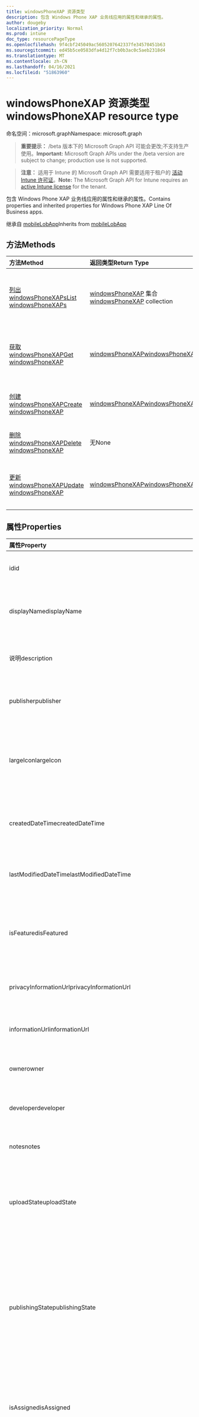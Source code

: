 ```yaml
---
title: windowsPhoneXAP 资源类型
description: 包含 Windows Phone XAP 业务线应用的属性和继承的属性。
author: dougeby
localization_priority: Normal
ms.prod: intune
doc_type: resourcePageType
ms.openlocfilehash: 9f4cbf245049ac5605207642337fe34570451b63
ms.sourcegitcommit: ed45b5ce0583dfa4d12f7cb0b3ac0c5aeb2318d4
ms.translationtype: MT
ms.contentlocale: zh-CN
ms.lasthandoff: 04/16/2021
ms.locfileid: "51863960"
---
```

# <a name="windowsphonexap-resource-type"></a><span data-ttu-id="4948e-103">windowsPhoneXAP 资源类型</span><span class="sxs-lookup"><span data-stu-id="4948e-103">windowsPhoneXAP resource type</span></span>

<span data-ttu-id="4948e-104">命名空间：microsoft.graph</span><span class="sxs-lookup"><span data-stu-id="4948e-104">Namespace: microsoft.graph</span></span>

> <span data-ttu-id="4948e-105">**重要提示：** /beta 版本下的 Microsoft Graph API 可能会更改;不支持生产使用。</span><span class="sxs-lookup"><span data-stu-id="4948e-105">**Important:** Microsoft Graph APIs under the /beta version are subject to change; production use is not supported.</span></span>

> <span data-ttu-id="4948e-106">**注意：** 适用于 Intune 的 Microsoft Graph API 需要适用于租户的 [活动 Intune 许可证](https://go.microsoft.com/fwlink/?linkid=839381)。</span><span class="sxs-lookup"><span data-stu-id="4948e-106">**Note:** The Microsoft Graph API for Intune requires an [active Intune license](https://go.microsoft.com/fwlink/?linkid=839381) for the tenant.</span></span>

<span data-ttu-id="4948e-107">包含 Windows Phone XAP 业务线应用的属性和继承的属性。</span><span class="sxs-lookup"><span data-stu-id="4948e-107">Contains properties and inherited properties for Windows Phone XAP Line Of Business apps.</span></span>


<span data-ttu-id="4948e-108">继承自 [mobileLobApp](../resources/intune-apps-mobilelobapp.md)</span><span class="sxs-lookup"><span data-stu-id="4948e-108">Inherits from [mobileLobApp](../resources/intune-apps-mobilelobapp.md)</span></span>

## <a name="methods"></a><span data-ttu-id="4948e-109">方法</span><span class="sxs-lookup"><span data-stu-id="4948e-109">Methods</span></span>
|<span data-ttu-id="4948e-110">方法</span><span class="sxs-lookup"><span data-stu-id="4948e-110">Method</span></span>|<span data-ttu-id="4948e-111">返回类型</span><span class="sxs-lookup"><span data-stu-id="4948e-111">Return Type</span></span>|<span data-ttu-id="4948e-112">说明</span><span class="sxs-lookup"><span data-stu-id="4948e-112">Description</span></span>|
|:---|:---|:---|
|[<span data-ttu-id="4948e-113">列出 windowsPhoneXAPs</span><span class="sxs-lookup"><span data-stu-id="4948e-113">List windowsPhoneXAPs</span></span>](../api/intune-apps-windowsphonexap-list.md)|<span data-ttu-id="4948e-114">[windowsPhoneXAP](../resources/intune-apps-windowsphonexap.md) 集合</span><span class="sxs-lookup"><span data-stu-id="4948e-114">[windowsPhoneXAP](../resources/intune-apps-windowsphonexap.md) collection</span></span>|<span data-ttu-id="4948e-115">列出 [windowsPhoneXAP](../resources/intune-apps-windowsphonexap.md) 对象的属性和关系。</span><span class="sxs-lookup"><span data-stu-id="4948e-115">List properties and relationships of the [windowsPhoneXAP](../resources/intune-apps-windowsphonexap.md) objects.</span></span>|
|[<span data-ttu-id="4948e-116">获取 windowsPhoneXAP</span><span class="sxs-lookup"><span data-stu-id="4948e-116">Get windowsPhoneXAP</span></span>](../api/intune-apps-windowsphonexap-get.md)|[<span data-ttu-id="4948e-117">windowsPhoneXAP</span><span class="sxs-lookup"><span data-stu-id="4948e-117">windowsPhoneXAP</span></span>](../resources/intune-apps-windowsphonexap.md)|<span data-ttu-id="4948e-118">读取 [windowsPhoneXAP](../resources/intune-apps-windowsphonexap.md) 对象的属性和关系。</span><span class="sxs-lookup"><span data-stu-id="4948e-118">Read properties and relationships of the [windowsPhoneXAP](../resources/intune-apps-windowsphonexap.md) object.</span></span>|
|[<span data-ttu-id="4948e-119">创建 windowsPhoneXAP</span><span class="sxs-lookup"><span data-stu-id="4948e-119">Create windowsPhoneXAP</span></span>](../api/intune-apps-windowsphonexap-create.md)|[<span data-ttu-id="4948e-120">windowsPhoneXAP</span><span class="sxs-lookup"><span data-stu-id="4948e-120">windowsPhoneXAP</span></span>](../resources/intune-apps-windowsphonexap.md)|<span data-ttu-id="4948e-121">创建新的 [windowsPhoneXAP](../resources/intune-apps-windowsphonexap.md) 对象。</span><span class="sxs-lookup"><span data-stu-id="4948e-121">Create a new [windowsPhoneXAP](../resources/intune-apps-windowsphonexap.md) object.</span></span>|
|[<span data-ttu-id="4948e-122">删除 windowsPhoneXAP</span><span class="sxs-lookup"><span data-stu-id="4948e-122">Delete windowsPhoneXAP</span></span>](../api/intune-apps-windowsphonexap-delete.md)|<span data-ttu-id="4948e-123">无</span><span class="sxs-lookup"><span data-stu-id="4948e-123">None</span></span>|<span data-ttu-id="4948e-124">删除 [windowsPhoneXAP](../resources/intune-apps-windowsphonexap.md)。</span><span class="sxs-lookup"><span data-stu-id="4948e-124">Deletes a [windowsPhoneXAP](../resources/intune-apps-windowsphonexap.md).</span></span>|
|[<span data-ttu-id="4948e-125">更新 windowsPhoneXAP</span><span class="sxs-lookup"><span data-stu-id="4948e-125">Update windowsPhoneXAP</span></span>](../api/intune-apps-windowsphonexap-update.md)|[<span data-ttu-id="4948e-126">windowsPhoneXAP</span><span class="sxs-lookup"><span data-stu-id="4948e-126">windowsPhoneXAP</span></span>](../resources/intune-apps-windowsphonexap.md)|<span data-ttu-id="4948e-127">更新 [windowsPhoneXAP 对象](../resources/intune-apps-windowsphonexap.md) 的属性。</span><span class="sxs-lookup"><span data-stu-id="4948e-127">Update the properties of a [windowsPhoneXAP](../resources/intune-apps-windowsphonexap.md) object.</span></span>|

## <a name="properties"></a><span data-ttu-id="4948e-128">属性</span><span class="sxs-lookup"><span data-stu-id="4948e-128">Properties</span></span>
|<span data-ttu-id="4948e-129">属性</span><span class="sxs-lookup"><span data-stu-id="4948e-129">Property</span></span>|<span data-ttu-id="4948e-130">类型</span><span class="sxs-lookup"><span data-stu-id="4948e-130">Type</span></span>|<span data-ttu-id="4948e-131">说明</span><span class="sxs-lookup"><span data-stu-id="4948e-131">Description</span></span>|
|:---|:---|:---|
|<span data-ttu-id="4948e-132">id</span><span class="sxs-lookup"><span data-stu-id="4948e-132">id</span></span>|<span data-ttu-id="4948e-133">String</span><span class="sxs-lookup"><span data-stu-id="4948e-133">String</span></span>|<span data-ttu-id="4948e-134">实体的键。</span><span class="sxs-lookup"><span data-stu-id="4948e-134">Key of the entity.</span></span> <span data-ttu-id="4948e-135">继承自 [mobileApp](../resources/intune-shared-mobileapp.md)</span><span class="sxs-lookup"><span data-stu-id="4948e-135">Inherited from [mobileApp](../resources/intune-shared-mobileapp.md)</span></span>|
|<span data-ttu-id="4948e-136">displayName</span><span class="sxs-lookup"><span data-stu-id="4948e-136">displayName</span></span>|<span data-ttu-id="4948e-137">String</span><span class="sxs-lookup"><span data-stu-id="4948e-137">String</span></span>|<span data-ttu-id="4948e-138">管理员提供或导入的应用标题。</span><span class="sxs-lookup"><span data-stu-id="4948e-138">The admin provided or imported title of the app.</span></span> <span data-ttu-id="4948e-139">继承自 [mobileApp](../resources/intune-shared-mobileapp.md)</span><span class="sxs-lookup"><span data-stu-id="4948e-139">Inherited from [mobileApp](../resources/intune-shared-mobileapp.md)</span></span>|
|<span data-ttu-id="4948e-140">说明</span><span class="sxs-lookup"><span data-stu-id="4948e-140">description</span></span>|<span data-ttu-id="4948e-141">String</span><span class="sxs-lookup"><span data-stu-id="4948e-141">String</span></span>|<span data-ttu-id="4948e-142">应用的说明。</span><span class="sxs-lookup"><span data-stu-id="4948e-142">The description of the app.</span></span> <span data-ttu-id="4948e-143">继承自 [mobileApp](../resources/intune-shared-mobileapp.md)</span><span class="sxs-lookup"><span data-stu-id="4948e-143">Inherited from [mobileApp](../resources/intune-shared-mobileapp.md)</span></span>|
|<span data-ttu-id="4948e-144">publisher</span><span class="sxs-lookup"><span data-stu-id="4948e-144">publisher</span></span>|<span data-ttu-id="4948e-145">String</span><span class="sxs-lookup"><span data-stu-id="4948e-145">String</span></span>|<span data-ttu-id="4948e-146">应用的发布者。</span><span class="sxs-lookup"><span data-stu-id="4948e-146">The publisher of the app.</span></span> <span data-ttu-id="4948e-147">继承自 [mobileApp](../resources/intune-shared-mobileapp.md)</span><span class="sxs-lookup"><span data-stu-id="4948e-147">Inherited from [mobileApp](../resources/intune-shared-mobileapp.md)</span></span>|
|<span data-ttu-id="4948e-148">largeIcon</span><span class="sxs-lookup"><span data-stu-id="4948e-148">largeIcon</span></span>|[<span data-ttu-id="4948e-149">mimeContent</span><span class="sxs-lookup"><span data-stu-id="4948e-149">mimeContent</span></span>](../resources/intune-shared-mimecontent.md)|<span data-ttu-id="4948e-150">要显示在应用详细信息中并用于图标上传的大图标。</span><span class="sxs-lookup"><span data-stu-id="4948e-150">The large icon, to be displayed in the app details and used for upload of the icon.</span></span> <span data-ttu-id="4948e-151">继承自 [mobileApp](../resources/intune-shared-mobileapp.md)</span><span class="sxs-lookup"><span data-stu-id="4948e-151">Inherited from [mobileApp](../resources/intune-shared-mobileapp.md)</span></span>|
|<span data-ttu-id="4948e-152">createdDateTime</span><span class="sxs-lookup"><span data-stu-id="4948e-152">createdDateTime</span></span>|<span data-ttu-id="4948e-153">DateTimeOffset</span><span class="sxs-lookup"><span data-stu-id="4948e-153">DateTimeOffset</span></span>|<span data-ttu-id="4948e-154">创建应用的日期和时间。</span><span class="sxs-lookup"><span data-stu-id="4948e-154">The date and time the app was created.</span></span> <span data-ttu-id="4948e-155">继承自 [mobileApp](../resources/intune-shared-mobileapp.md)</span><span class="sxs-lookup"><span data-stu-id="4948e-155">Inherited from [mobileApp](../resources/intune-shared-mobileapp.md)</span></span>|
|<span data-ttu-id="4948e-156">lastModifiedDateTime</span><span class="sxs-lookup"><span data-stu-id="4948e-156">lastModifiedDateTime</span></span>|<span data-ttu-id="4948e-157">DateTimeOffset</span><span class="sxs-lookup"><span data-stu-id="4948e-157">DateTimeOffset</span></span>|<span data-ttu-id="4948e-158">上次修改应用的日期和时间。</span><span class="sxs-lookup"><span data-stu-id="4948e-158">The date and time the app was last modified.</span></span> <span data-ttu-id="4948e-159">继承自 [mobileApp](../resources/intune-shared-mobileapp.md)</span><span class="sxs-lookup"><span data-stu-id="4948e-159">Inherited from [mobileApp](../resources/intune-shared-mobileapp.md)</span></span>|
|<span data-ttu-id="4948e-160">isFeatured</span><span class="sxs-lookup"><span data-stu-id="4948e-160">isFeatured</span></span>|<span data-ttu-id="4948e-161">Boolean</span><span class="sxs-lookup"><span data-stu-id="4948e-161">Boolean</span></span>|<span data-ttu-id="4948e-162">指示应用是否被管理员标记为特色的值。继承自 [mobileApp](../resources/intune-shared-mobileapp.md)</span><span class="sxs-lookup"><span data-stu-id="4948e-162">The value indicating whether the app is marked as featured by the admin. Inherited from [mobileApp](../resources/intune-shared-mobileapp.md)</span></span>|
|<span data-ttu-id="4948e-163">privacyInformationUrl</span><span class="sxs-lookup"><span data-stu-id="4948e-163">privacyInformationUrl</span></span>|<span data-ttu-id="4948e-164">String</span><span class="sxs-lookup"><span data-stu-id="4948e-164">String</span></span>|<span data-ttu-id="4948e-165">隐私声明 URL。</span><span class="sxs-lookup"><span data-stu-id="4948e-165">The privacy statement Url.</span></span> <span data-ttu-id="4948e-166">继承自 [mobileApp](../resources/intune-shared-mobileapp.md)</span><span class="sxs-lookup"><span data-stu-id="4948e-166">Inherited from [mobileApp](../resources/intune-shared-mobileapp.md)</span></span>|
|<span data-ttu-id="4948e-167">informationUrl</span><span class="sxs-lookup"><span data-stu-id="4948e-167">informationUrl</span></span>|<span data-ttu-id="4948e-168">String</span><span class="sxs-lookup"><span data-stu-id="4948e-168">String</span></span>|<span data-ttu-id="4948e-169">详细信息 URL。</span><span class="sxs-lookup"><span data-stu-id="4948e-169">The more information Url.</span></span> <span data-ttu-id="4948e-170">继承自 [mobileApp](../resources/intune-shared-mobileapp.md)</span><span class="sxs-lookup"><span data-stu-id="4948e-170">Inherited from [mobileApp](../resources/intune-shared-mobileapp.md)</span></span>|
|<span data-ttu-id="4948e-171">owner</span><span class="sxs-lookup"><span data-stu-id="4948e-171">owner</span></span>|<span data-ttu-id="4948e-172">String</span><span class="sxs-lookup"><span data-stu-id="4948e-172">String</span></span>|<span data-ttu-id="4948e-173">应用的所有者。</span><span class="sxs-lookup"><span data-stu-id="4948e-173">The owner of the app.</span></span> <span data-ttu-id="4948e-174">继承自 [mobileApp](../resources/intune-shared-mobileapp.md)</span><span class="sxs-lookup"><span data-stu-id="4948e-174">Inherited from [mobileApp](../resources/intune-shared-mobileapp.md)</span></span>|
|<span data-ttu-id="4948e-175">developer</span><span class="sxs-lookup"><span data-stu-id="4948e-175">developer</span></span>|<span data-ttu-id="4948e-176">String</span><span class="sxs-lookup"><span data-stu-id="4948e-176">String</span></span>|<span data-ttu-id="4948e-177">应用的开发者。</span><span class="sxs-lookup"><span data-stu-id="4948e-177">The developer of the app.</span></span> <span data-ttu-id="4948e-178">继承自 [mobileApp](../resources/intune-shared-mobileapp.md)</span><span class="sxs-lookup"><span data-stu-id="4948e-178">Inherited from [mobileApp](../resources/intune-shared-mobileapp.md)</span></span>|
|<span data-ttu-id="4948e-179">notes</span><span class="sxs-lookup"><span data-stu-id="4948e-179">notes</span></span>|<span data-ttu-id="4948e-180">String</span><span class="sxs-lookup"><span data-stu-id="4948e-180">String</span></span>|<span data-ttu-id="4948e-181">应用的备注。</span><span class="sxs-lookup"><span data-stu-id="4948e-181">Notes for the app.</span></span> <span data-ttu-id="4948e-182">继承自 [mobileApp](../resources/intune-shared-mobileapp.md)</span><span class="sxs-lookup"><span data-stu-id="4948e-182">Inherited from [mobileApp](../resources/intune-shared-mobileapp.md)</span></span>|
|<span data-ttu-id="4948e-183">uploadState</span><span class="sxs-lookup"><span data-stu-id="4948e-183">uploadState</span></span>|<span data-ttu-id="4948e-184">Int32</span><span class="sxs-lookup"><span data-stu-id="4948e-184">Int32</span></span>|<span data-ttu-id="4948e-185">上载状态。</span><span class="sxs-lookup"><span data-stu-id="4948e-185">The upload state.</span></span> <span data-ttu-id="4948e-186">可能的值是：0 - `Not Ready` 、1 - `Ready` 、2 - `Processing` 。</span><span class="sxs-lookup"><span data-stu-id="4948e-186">Possible values are: 0 - `Not Ready`, 1 - `Ready`, 2 - `Processing`.</span></span> <span data-ttu-id="4948e-187">继承自 [mobileApp](../resources/intune-shared-mobileapp.md)</span><span class="sxs-lookup"><span data-stu-id="4948e-187">Inherited from [mobileApp](../resources/intune-shared-mobileapp.md)</span></span>|
|<span data-ttu-id="4948e-188">publishingState</span><span class="sxs-lookup"><span data-stu-id="4948e-188">publishingState</span></span>|[<span data-ttu-id="4948e-189">mobileAppPublishingState</span><span class="sxs-lookup"><span data-stu-id="4948e-189">mobileAppPublishingState</span></span>](../resources/intune-apps-mobileapppublishingstate.md)|<span data-ttu-id="4948e-190">应用的发布状态。</span><span class="sxs-lookup"><span data-stu-id="4948e-190">The publishing state for the app.</span></span> <span data-ttu-id="4948e-191">除非应用已发布，否则无法分配应用。</span><span class="sxs-lookup"><span data-stu-id="4948e-191">The app cannot be assigned unless the app is published.</span></span> <span data-ttu-id="4948e-192">继承自 [mobileApp](../resources/intune-shared-mobileapp.md)。</span><span class="sxs-lookup"><span data-stu-id="4948e-192">Inherited from [mobileApp](../resources/intune-shared-mobileapp.md).</span></span> <span data-ttu-id="4948e-193">可取值为：`notPublished`、`processing`、`published`。</span><span class="sxs-lookup"><span data-stu-id="4948e-193">Possible values are: `notPublished`, `processing`, `published`.</span></span>|
|<span data-ttu-id="4948e-194">isAssigned</span><span class="sxs-lookup"><span data-stu-id="4948e-194">isAssigned</span></span>|<span data-ttu-id="4948e-195">Boolean</span><span class="sxs-lookup"><span data-stu-id="4948e-195">Boolean</span></span>|<span data-ttu-id="4948e-196">指示是否将应用分配给至少一个组的值。</span><span class="sxs-lookup"><span data-stu-id="4948e-196">The value indicating whether the app is assigned to at least one group.</span></span> <span data-ttu-id="4948e-197">继承自 [mobileApp](../resources/intune-shared-mobileapp.md)</span><span class="sxs-lookup"><span data-stu-id="4948e-197">Inherited from [mobileApp](../resources/intune-shared-mobileapp.md)</span></span>|
|<span data-ttu-id="4948e-198">roleScopeTagIds</span><span class="sxs-lookup"><span data-stu-id="4948e-198">roleScopeTagIds</span></span>|<span data-ttu-id="4948e-199">String 集合</span><span class="sxs-lookup"><span data-stu-id="4948e-199">String collection</span></span>|<span data-ttu-id="4948e-200">此移动应用的范围标记 ID 列表。</span><span class="sxs-lookup"><span data-stu-id="4948e-200">List of scope tag ids for this mobile app.</span></span> <span data-ttu-id="4948e-201">继承自 [mobileApp](../resources/intune-shared-mobileapp.md)</span><span class="sxs-lookup"><span data-stu-id="4948e-201">Inherited from [mobileApp](../resources/intune-shared-mobileapp.md)</span></span>|
|<span data-ttu-id="4948e-202">dependentAppCount</span><span class="sxs-lookup"><span data-stu-id="4948e-202">dependentAppCount</span></span>|<span data-ttu-id="4948e-203">Int32</span><span class="sxs-lookup"><span data-stu-id="4948e-203">Int32</span></span>|<span data-ttu-id="4948e-204">子应用具有的依赖项总数。</span><span class="sxs-lookup"><span data-stu-id="4948e-204">The total number of dependencies the child app has.</span></span> <span data-ttu-id="4948e-205">继承自 [mobileApp](../resources/intune-shared-mobileapp.md)</span><span class="sxs-lookup"><span data-stu-id="4948e-205">Inherited from [mobileApp](../resources/intune-shared-mobileapp.md)</span></span>|
|<span data-ttu-id="4948e-206">supersedingAppCount</span><span class="sxs-lookup"><span data-stu-id="4948e-206">supersedingAppCount</span></span>|<span data-ttu-id="4948e-207">Int32</span><span class="sxs-lookup"><span data-stu-id="4948e-207">Int32</span></span>|<span data-ttu-id="4948e-208">此应用直接或间接取代的应用总数。</span><span class="sxs-lookup"><span data-stu-id="4948e-208">The total number of apps this app directly or indirectly supersedes.</span></span> <span data-ttu-id="4948e-209">继承自 [mobileApp](../resources/intune-shared-mobileapp.md)</span><span class="sxs-lookup"><span data-stu-id="4948e-209">Inherited from [mobileApp](../resources/intune-shared-mobileapp.md)</span></span>|
|<span data-ttu-id="4948e-210">supersededAppCount</span><span class="sxs-lookup"><span data-stu-id="4948e-210">supersededAppCount</span></span>|<span data-ttu-id="4948e-211">Int32</span><span class="sxs-lookup"><span data-stu-id="4948e-211">Int32</span></span>|<span data-ttu-id="4948e-212">此应用直接或间接被取代的应用总数。</span><span class="sxs-lookup"><span data-stu-id="4948e-212">The total number of apps this app is directly or indirectly superseded by.</span></span> <span data-ttu-id="4948e-213">继承自 [mobileApp](../resources/intune-shared-mobileapp.md)</span><span class="sxs-lookup"><span data-stu-id="4948e-213">Inherited from [mobileApp](../resources/intune-shared-mobileapp.md)</span></span>|
|<span data-ttu-id="4948e-214">committedContentVersion</span><span class="sxs-lookup"><span data-stu-id="4948e-214">committedContentVersion</span></span>|<span data-ttu-id="4948e-215">String</span><span class="sxs-lookup"><span data-stu-id="4948e-215">String</span></span>|<span data-ttu-id="4948e-216">内部提交的内容版本。</span><span class="sxs-lookup"><span data-stu-id="4948e-216">The internal committed content version.</span></span> <span data-ttu-id="4948e-217">继承自 [mobileLobApp](../resources/intune-apps-mobilelobapp.md)</span><span class="sxs-lookup"><span data-stu-id="4948e-217">Inherited from [mobileLobApp](../resources/intune-apps-mobilelobapp.md)</span></span>|
|<span data-ttu-id="4948e-218">fileName</span><span class="sxs-lookup"><span data-stu-id="4948e-218">fileName</span></span>|<span data-ttu-id="4948e-219">String</span><span class="sxs-lookup"><span data-stu-id="4948e-219">String</span></span>|<span data-ttu-id="4948e-220">主 Lob 应用程序文件的名称。</span><span class="sxs-lookup"><span data-stu-id="4948e-220">The name of the main Lob application file.</span></span> <span data-ttu-id="4948e-221">继承自 [mobileLobApp](../resources/intune-apps-mobilelobapp.md)</span><span class="sxs-lookup"><span data-stu-id="4948e-221">Inherited from [mobileLobApp](../resources/intune-apps-mobilelobapp.md)</span></span>|
|<span data-ttu-id="4948e-222">size</span><span class="sxs-lookup"><span data-stu-id="4948e-222">size</span></span>|<span data-ttu-id="4948e-223">Int64</span><span class="sxs-lookup"><span data-stu-id="4948e-223">Int64</span></span>|<span data-ttu-id="4948e-224">总大小，包括所有已上传文件。</span><span class="sxs-lookup"><span data-stu-id="4948e-224">The total size, including all uploaded files.</span></span> <span data-ttu-id="4948e-225">继承自 [mobileLobApp](../resources/intune-apps-mobilelobapp.md)</span><span class="sxs-lookup"><span data-stu-id="4948e-225">Inherited from [mobileLobApp](../resources/intune-apps-mobilelobapp.md)</span></span>|
|<span data-ttu-id="4948e-226">minimumSupportedOperatingSystem</span><span class="sxs-lookup"><span data-stu-id="4948e-226">minimumSupportedOperatingSystem</span></span>|[<span data-ttu-id="4948e-227">windowsMinimumOperatingSystem</span><span class="sxs-lookup"><span data-stu-id="4948e-227">windowsMinimumOperatingSystem</span></span>](../resources/intune-apps-windowsminimumoperatingsystem.md)|<span data-ttu-id="4948e-228">最低适用操作系统的值。</span><span class="sxs-lookup"><span data-stu-id="4948e-228">The value for the minimum applicable operating system.</span></span>|
|<span data-ttu-id="4948e-229">productIdentifier</span><span class="sxs-lookup"><span data-stu-id="4948e-229">productIdentifier</span></span>|<span data-ttu-id="4948e-230">String</span><span class="sxs-lookup"><span data-stu-id="4948e-230">String</span></span>|<span data-ttu-id="4948e-231">产品标识符。</span><span class="sxs-lookup"><span data-stu-id="4948e-231">The Product Identifier.</span></span>|
|<span data-ttu-id="4948e-232">identityVersion</span><span class="sxs-lookup"><span data-stu-id="4948e-232">identityVersion</span></span>|<span data-ttu-id="4948e-233">String</span><span class="sxs-lookup"><span data-stu-id="4948e-233">String</span></span>|<span data-ttu-id="4948e-234">标识版本。</span><span class="sxs-lookup"><span data-stu-id="4948e-234">The identity version.</span></span>|

## <a name="relationships"></a><span data-ttu-id="4948e-235">关系</span><span class="sxs-lookup"><span data-stu-id="4948e-235">Relationships</span></span>
|<span data-ttu-id="4948e-236">关系</span><span class="sxs-lookup"><span data-stu-id="4948e-236">Relationship</span></span>|<span data-ttu-id="4948e-237">类型</span><span class="sxs-lookup"><span data-stu-id="4948e-237">Type</span></span>|<span data-ttu-id="4948e-238">说明</span><span class="sxs-lookup"><span data-stu-id="4948e-238">Description</span></span>|
|:---|:---|:---|
|<span data-ttu-id="4948e-239">categories</span><span class="sxs-lookup"><span data-stu-id="4948e-239">categories</span></span>|<span data-ttu-id="4948e-240">[mobileAppCategory](../resources/intune-apps-mobileappcategory.md) 集合</span><span class="sxs-lookup"><span data-stu-id="4948e-240">[mobileAppCategory](../resources/intune-apps-mobileappcategory.md) collection</span></span>|<span data-ttu-id="4948e-241">此应用的类别列表。</span><span class="sxs-lookup"><span data-stu-id="4948e-241">The list of categories for this app.</span></span> <span data-ttu-id="4948e-242">继承自 [mobileApp](../resources/intune-shared-mobileapp.md)</span><span class="sxs-lookup"><span data-stu-id="4948e-242">Inherited from [mobileApp](../resources/intune-shared-mobileapp.md)</span></span>|
|<span data-ttu-id="4948e-243">assignments</span><span class="sxs-lookup"><span data-stu-id="4948e-243">assignments</span></span>|<span data-ttu-id="4948e-244">[mobileAppAssignment](../resources/intune-apps-mobileappassignment.md) 集合</span><span class="sxs-lookup"><span data-stu-id="4948e-244">[mobileAppAssignment](../resources/intune-apps-mobileappassignment.md) collection</span></span>|<span data-ttu-id="4948e-245">此移动应用的组分配的列表。</span><span class="sxs-lookup"><span data-stu-id="4948e-245">The list of group assignments for this mobile app.</span></span> <span data-ttu-id="4948e-246">继承自 [mobileApp](../resources/intune-shared-mobileapp.md)</span><span class="sxs-lookup"><span data-stu-id="4948e-246">Inherited from [mobileApp](../resources/intune-shared-mobileapp.md)</span></span>|
|<span data-ttu-id="4948e-247">installSummary</span><span class="sxs-lookup"><span data-stu-id="4948e-247">installSummary</span></span>|[<span data-ttu-id="4948e-248">mobileAppInstallSummary</span><span class="sxs-lookup"><span data-stu-id="4948e-248">mobileAppInstallSummary</span></span>](../resources/intune-apps-mobileappinstallsummary.md)|<span data-ttu-id="4948e-249">移动应用安装摘要。</span><span class="sxs-lookup"><span data-stu-id="4948e-249">Mobile App Install Summary.</span></span> <span data-ttu-id="4948e-250">继承自 [mobileApp](../resources/intune-shared-mobileapp.md)</span><span class="sxs-lookup"><span data-stu-id="4948e-250">Inherited from [mobileApp](../resources/intune-shared-mobileapp.md)</span></span>|
|<span data-ttu-id="4948e-251">deviceStatuses</span><span class="sxs-lookup"><span data-stu-id="4948e-251">deviceStatuses</span></span>|<span data-ttu-id="4948e-252">[mobileAppInstallStatus](../resources/intune-apps-mobileappinstallstatus.md) 集合</span><span class="sxs-lookup"><span data-stu-id="4948e-252">[mobileAppInstallStatus](../resources/intune-apps-mobileappinstallstatus.md) collection</span></span>|<span data-ttu-id="4948e-253">此移动应用的安装状态列表。</span><span class="sxs-lookup"><span data-stu-id="4948e-253">The list of installation states for this mobile app.</span></span> <span data-ttu-id="4948e-254">继承自 [mobileApp](../resources/intune-shared-mobileapp.md)</span><span class="sxs-lookup"><span data-stu-id="4948e-254">Inherited from [mobileApp](../resources/intune-shared-mobileapp.md)</span></span>|
|<span data-ttu-id="4948e-255">userStatuses</span><span class="sxs-lookup"><span data-stu-id="4948e-255">userStatuses</span></span>|<span data-ttu-id="4948e-256">[userAppInstallStatus](../resources/intune-apps-userappinstallstatus.md) 集合</span><span class="sxs-lookup"><span data-stu-id="4948e-256">[userAppInstallStatus](../resources/intune-apps-userappinstallstatus.md) collection</span></span>|<span data-ttu-id="4948e-257">此移动应用的安装状态列表。</span><span class="sxs-lookup"><span data-stu-id="4948e-257">The list of installation states for this mobile app.</span></span> <span data-ttu-id="4948e-258">继承自 [mobileApp](../resources/intune-shared-mobileapp.md)</span><span class="sxs-lookup"><span data-stu-id="4948e-258">Inherited from [mobileApp](../resources/intune-shared-mobileapp.md)</span></span>|
|<span data-ttu-id="4948e-259">relationships</span><span class="sxs-lookup"><span data-stu-id="4948e-259">relationships</span></span>|<span data-ttu-id="4948e-260">[mobileAppRelationship](../resources/intune-apps-mobileapprelationship.md) 集合</span><span class="sxs-lookup"><span data-stu-id="4948e-260">[mobileAppRelationship](../resources/intune-apps-mobileapprelationship.md) collection</span></span>|<span data-ttu-id="4948e-261">此应用的直接关系集。</span><span class="sxs-lookup"><span data-stu-id="4948e-261">The set of direct relationships for this app.</span></span> <span data-ttu-id="4948e-262">继承自 [mobileApp](../resources/intune-shared-mobileapp.md)</span><span class="sxs-lookup"><span data-stu-id="4948e-262">Inherited from [mobileApp](../resources/intune-shared-mobileapp.md)</span></span>|
|<span data-ttu-id="4948e-263">contentVersions</span><span class="sxs-lookup"><span data-stu-id="4948e-263">contentVersions</span></span>|<span data-ttu-id="4948e-264">[mobileAppContent](../resources/intune-apps-mobileappcontent.md) 集合</span><span class="sxs-lookup"><span data-stu-id="4948e-264">[mobileAppContent](../resources/intune-apps-mobileappcontent.md) collection</span></span>|<span data-ttu-id="4948e-265">此应用的内容版本列表。</span><span class="sxs-lookup"><span data-stu-id="4948e-265">The list of content versions for this app.</span></span> <span data-ttu-id="4948e-266">继承自 [mobileLobApp](../resources/intune-apps-mobilelobapp.md)</span><span class="sxs-lookup"><span data-stu-id="4948e-266">Inherited from [mobileLobApp](../resources/intune-apps-mobilelobapp.md)</span></span>|

## <a name="json-representation"></a><span data-ttu-id="4948e-267">JSON 表示形式</span><span class="sxs-lookup"><span data-stu-id="4948e-267">JSON Representation</span></span>
<span data-ttu-id="4948e-268">下面是资源的 JSON 表示形式。</span><span class="sxs-lookup"><span data-stu-id="4948e-268">Here is a JSON representation of the resource.</span></span>
<!-- {
  "blockType": "resource",
  "keyProperty": "id",
  "@odata.type": "microsoft.graph.windowsPhoneXAP"
}
-->
``` json
{
  "@odata.type": "#microsoft.graph.windowsPhoneXAP",
  "id": "String (identifier)",
  "displayName": "String",
  "description": "String",
  "publisher": "String",
  "largeIcon": {
    "@odata.type": "microsoft.graph.mimeContent",
    "type": "String",
    "value": "binary"
  },
  "createdDateTime": "String (timestamp)",
  "lastModifiedDateTime": "String (timestamp)",
  "isFeatured": true,
  "privacyInformationUrl": "String",
  "informationUrl": "String",
  "owner": "String",
  "developer": "String",
  "notes": "String",
  "uploadState": 1024,
  "publishingState": "String",
  "isAssigned": true,
  "roleScopeTagIds": [
    "String"
  ],
  "dependentAppCount": 1024,
  "supersedingAppCount": 1024,
  "supersededAppCount": 1024,
  "committedContentVersion": "String",
  "fileName": "String",
  "size": 1024,
  "minimumSupportedOperatingSystem": {
    "@odata.type": "microsoft.graph.windowsMinimumOperatingSystem",
    "v8_0": true,
    "v8_1": true,
    "v10_0": true,
    "v10_1607": true,
    "v10_1703": true,
    "v10_1709": true,
    "v10_1803": true,
    "v10_1809": true,
    "v10_1903": true,
    "v10_1909": true,
    "v10_2004": true,
    "v10_2H20": true
  },
  "productIdentifier": "String",
  "identityVersion": "String"
}
```




